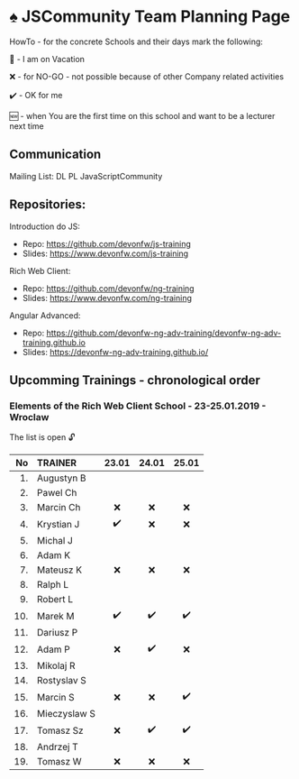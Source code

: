 # :spades: JSCommunity Team Planning Page

HowTo - for the concrete Schools and their days mark the following:

:palm_tree: - I am on Vacation

:x: - for NO-GO - not possible because of other Company related activities

:heavy_check_mark: - OK for me

:new: - when You are the first time on this school and want to be a lecturer next time

## Communication

Mailing List: DL PL JavaScriptCommunity

## Repositories:

Introduction do JS:

- Repo: https://github.com/devonfw/js-training
- Slides: https://www.devonfw.com/js-training

Rich Web Client:

- Repo: https://github.com/devonfw/ng-training
- Slides: https://www.devonfw.com/ng-training

Angular Advanced:

- Repo: https://github.com/devonfw-ng-adv-training/devonfw-ng-adv-training.github.io
- Slides: https://devonfw-ng-adv-training.github.io/

## Upcomming Trainings - chronological order

### Elements of the Rich Web Client School - 23-25.01.2019 - Wroclaw

The list is open :unlock:

|  No | TRAINER      |       23.01        |       24.01        |       25.01        |
| --: | :----------- | :----------------: | :----------------: | :----------------: |
|  1. | Augustyn B   |                    |                    |                    |
|  2. | Pawel Ch     |                    |                    |                    |
|  3. | Marcin Ch    |        :x:         |        :x:         |        :x:         |
|  4. | Krystian J   | :heavy_check_mark: |        :x:         |        :x:         |
|  5. | Michal J     |                    |                    |                    |
|  6. | Adam K       |                    |                    |                    |
|  7. | Mateusz K    |        :x:         |        :x:         |        :x:         |
|  8. | Ralph L      |                    |                    |                    |
|  9. | Robert L     |                    |                    |                    |
| 10. | Marek M      | :heavy_check_mark: |  :heavy_check_mark:| :heavy_check_mark: |
| 11. | Dariusz P    |                    |                    |                    |
| 12. | Adam P       |        :x:         | :heavy_check_mark: |        :x:         |
| 13. | Mikolaj R    |                    |                    |                    |
| 14. | Rostyslav S  |                    |                    |                    |
| 15. | Marcin S     |        :x:         |         :x:        | :heavy_check_mark: |
| 16. | Mieczyslaw S |                    |                    |                    |
| 17. | Tomasz Sz    |        :x:         | :heavy_check_mark: | :heavy_check_mark: |
| 18. | Andrzej T    |                    |                    |                    |
| 19. | Tomasz W     |        :x:         |        :x:         |        :x:         |
